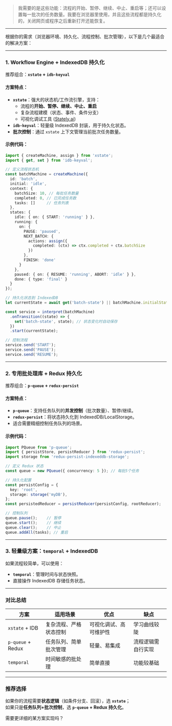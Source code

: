 
>我需要的是这些功能：流程的开始、暂停、继续、中止、重启等；还可以设置每一批次的任务数量。我要在浏览器里使用，并且这些流程都是持久化的，关闭网页或程序之后重新打开还能恢复。

---

根据你的需求（浏览器环境、持久化、流程控制、批次管理），以下是几个最适合的解决方案：

---

### **1. Workflow Engine + IndexedDB 持久化**
推荐组合：**`xstate` + `idb-keyval`**

#### **方案特点**：
- **`xstate`**：强大的状态机/工作流引擎，支持：
  - 流程的**开始、暂停、继续、中止、重启**
  - 复杂流程建模（状态、事件、条件分支）
  - 可视化调试工具 ([Stately.ai](https://stately.ai))
- **`idb-keyval`**：轻量级 IndexedDB 封装，用于持久化状态。
- **批次控制**：通过 `xstate` 上下文管理当前批次任务数量。

#### **示例代码**：
```typescript
import { createMachine, assign } from 'xstate';
import { get, set } from 'idb-keyval';

// 定义流程状态机
const batchMachine = createMachine({
  id: 'batch',
  initial: 'idle',
  context: {
    batchSize: 10, // 每批任务数量
    completed: 0, // 已完成任务数
    tasks: []     // 任务列表
  },
  states: {
    idle: { on: { START: 'running' } },
    running: {
      on: {
        PAUSE: 'paused',
        NEXT_BATCH: {
          actions: assign({
            completed: (ctx) => ctx.completed + ctx.batchSize
          })
        },
        FINISH: 'done'
      }
    },
    paused: { on: { RESUME: 'running', ABORT: 'idle' } },
    done: { type: 'final' }
  }
});

// 持久化状态到 IndexedDB
let currentState = await get('batch-state') || batchMachine.initialState;

const service = interpret(batchMachine)
  .onTransition((state) => {
    set('batch-state', state); // 状态变化时自动保存
  })
  .start(currentState);

// 控制流程
service.send('START');
service.send('PAUSE');
service.send('RESUME');
```

---

### **2. 专用批处理库 + Redux 持久化**
推荐组合：**`p-queue` + `redux-persist`**

#### **方案特点**：
- **`p-queue`**：支持任务队列的**并发控制**（批次数量）、暂停/继续。
- **`redux-persist`**：将状态持久化到 IndexedDB/LocalStorage。
- 适合需要精细控制任务队列的场景。

#### **示例代码**：
```typescript
import PQueue from 'p-queue';
import { persistStore, persistReducer } from 'redux-persist';
import storage from 'redux-persist-indexeddb-storage';

// 定义 Redux 状态
const queue = new PQueue({ concurrency: 5 }); // 每批5个任务

// 持久化配置
const persistConfig = {
  key: 'root',
  storage: storage('myDB'),
};
const persistedReducer = persistReducer(persistConfig, rootReducer);

// 控制队列
queue.pause();    // 暂停
queue.start();    // 继续
queue.clear();    // 中止
queue.addAll(tasks); // 重启
```

---

### **3. 轻量级方案：`temporal` + IndexedDB**
如果流程较简单，可以使用：
- **`temporal`**：管理时间与状态快照。
- 直接操作 IndexedDB 存储任务状态。

---

### **对比总结**
| 方案               | 适用场景                     | 优点                          | 缺点                |
|--------------------|----------------------------|-----------------------------|--------------------|
| `xstate` + IDB     | 复杂流程、严格状态控制       | 可视化调试、高可维护性        | 学习曲线较陡        |
| `p-queue` + Redux  | 任务队列、简单批次管理       | 轻量、易集成                 | 流程逻辑需自行实现  |
| `temporal`         | 时间敏感的批处理             | 简单直接                    | 功能较基础          |

---

### **推荐选择**
如果你的流程需要**状态逻辑**（如条件分支、回滚），选 **`xstate`**；  
如果只是**任务队列+批次控制**，选 **`p-queue` + Redux 持久化**。

需要更详细的某方案实现吗？
